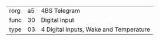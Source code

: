 
|    |   |   |
| -- | - | - |
| rorg | a5 | 4BS Telegram |
| func | 30 | Digital Input |
| type | 03 | 4 Digital Inputs, Wake and Temperature |
